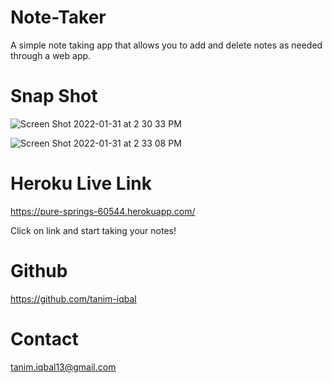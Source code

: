 # Note-Taker
A simple note taking app that allows you to add and delete notes as needed through a web app.

# Snap Shot

![Screen Shot 2022-01-31 at 2 30 33 PM](https://user-images.githubusercontent.com/89047977/151860418-79bcf5a3-89bd-4f26-aa9d-78111acf8d1f.png)

![Screen Shot 2022-01-31 at 2 33 08 PM](https://user-images.githubusercontent.com/89047977/151860489-7a635d8a-d673-44cd-ab6f-8ed3dd2649aa.png)

# Heroku Live Link

https://pure-springs-60544.herokuapp.com/

Click on link and start taking your notes!

# Github

https://github.com/tanim-iqbal

# Contact

tanim.iqbal13@gmail.com
